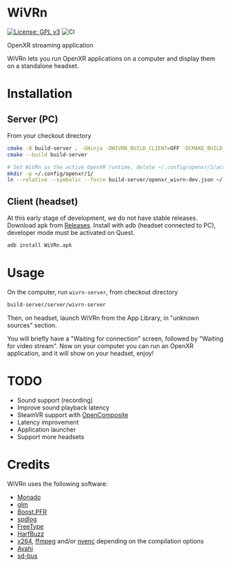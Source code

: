 # WiVRn

[![License: GPL v3](images/License-GPLv3-blue.svg)](https://www.gnu.org/licenses/gpl-3.0) ![CI](https://github.com/Meumeu/WiVRn/workflows/Build/badge.svg)

OpenXR streaming application

WiVRn lets you run OpenXR applications on a computer and display them on a standalone headset.

# Installation
## Server (PC)
From your checkout directory
```bash
cmake -B build-server . -GNinja -DWIVRN_BUILD_CLIENT=OFF -DCMAKE_BUILD_TYPE=RelWithDebInfo
cmake --build build-server

# Set WiVRn as the active OpenXR runtime, delete ~/.config/openxr/1/active_runtime.json after you are done using WiVRn
mkdir -p ~/.config/openxr/1/
ln --relative --symbolic --force build-server/openxr_wivrn-dev.json ~/.config/openxr/1/active_runtime.json
```

## Client (headset)
At this early stage of development, we do not have stable releases.
Download apk from [Releases](https://github.com/Meumeu/WiVRn/releases).
Install with adb (headset connected to PC), developer mode must be activated on Quest.
```bash
adb install WiVRn.apk
```

# Usage
On the computer, run `wivrn-server`, from checkout directory
```bash
build-server/server/wivrn-server
```
Then, on headset, launch WiVRn from the App Library, in "unknown sources" section.

You will briefly have a "Waiting for connection" screen, followed by "Waiting for video stream".
Now on your computer you can run an OpenXR application, and it will show on your headset, enjoy!

# TODO
* Sound support (recording)
* Improve sound playback latency
* SteamVR support with [OpenComposite](https://gitlab.com/znixian/OpenOVR)
* Latency improvement
* Application launcher
* Support more headsets

# Credits
WiVRn uses the following software:
- [Monado](https://monado.freedesktop.org/)
- [glm](http://glm.g-truc.net/)
- [Boost.PFR](https://github.com/boostorg/pfr)
- [spdlog](https://github.com/gabime/spdlog)
- [FreeType](https://freetype.org/)
- [HarfBuzz](https://harfbuzz.github.io/)
- [x264](https://www.videolan.org/developers/x264.html), [ffmpeg](https://ffmpeg.org/) and/or [nvenc](https://developer.nvidia.com/nvidia-video-codec-sdk) depending on the compilation options
- [Avahi](https://www.avahi.org/)
- [sd-bus](https://www.freedesktop.org/software/systemd/man/sd-bus.html)
